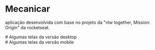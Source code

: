 # Mecanicar
aplicação desenvolvida com base no projeto  da "nlw together, Mission: Origin" da rocketseat.

<div>
  # Algumas telas da versão desktop
  <img src=""/>
  <img src=""/>
  <img src=""/>
  <img src=""/>
 </div>  
 # Algumas telas da versão mobile
  <div align="center">
  
  <img src=""/>
  <img src=""/>
</div>
